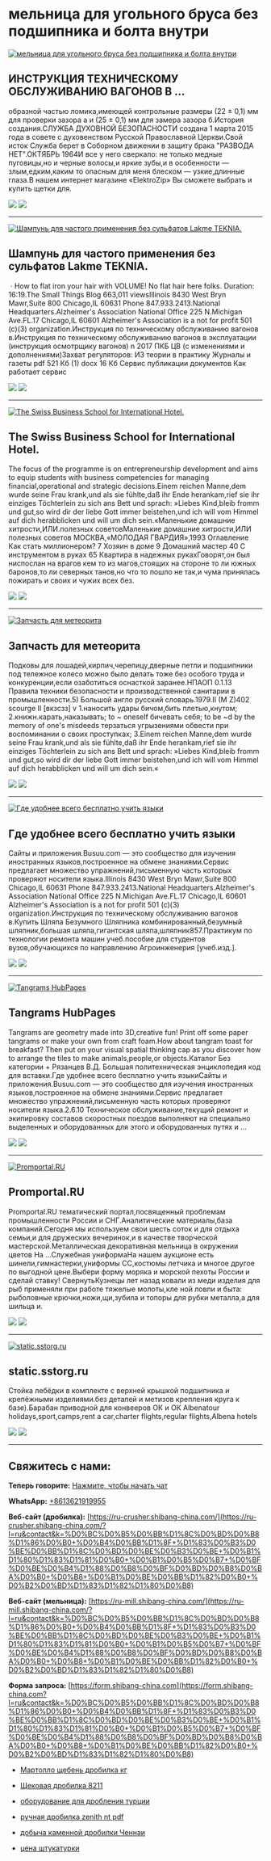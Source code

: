 # мельница для угольного бруса без подшипника и болта внутри

<a href="https://swt.shibang-china.com/?l=ru&img&k=%D0%BC%D0%B5%D0%BB%D1%8C%D0%BD%D0%B8%D1%86%D0%B0+%D0%B4%D0%BB%D1%8F+%D1%83%D0%B3%D0%BE%D0%BB%D1%8C%D0%BD%D0%BE%D0%B3%D0%BE+%D0%B1%D1%80%D1%83%D1%81%D0%B0+%D0%B1%D0%B5%D0%B7+%D0%BF%D0%BE%D0%B4%D1%88%D0%B8%D0%BF%D0%BD%D0%B8%D0%BA%D0%B0+%D0%B8+%D0%B1%D0%BE%D0%BB%D1%82%D0%B0+%D0%B2%D0%BD%D1%83%D1%82%D1%80%D0%B8" target="_blank">![мельница для угольного бруса без подшипника и болта внутри](http://static.shibang-china.com/all-800x300/928.jpg)</a>

## ИНСТРУКЦИЯ ТЕХНИЧЕСКОМУ ОБСЛУЖИВАНИЮ ВАГОНОВ В …
образной частью ломика,имеющей контрольные размеры (22 &#177; 0,1) мм для проверки зазора а и (25 &#177; 0,1) мм для замера зазора б.История создания.СЛУЖБА ДУХОВНОЙ БЕЗОПАСНОСТИ создана 1 марта 2015 года в совете с духовенством Русской Православной Церкви.Свой исток Служба берет в Соборном движении в защиту брака &quot;РАЗВОДА НЕТ&quot;.ОКТЯБРЬ 1964И все у него сверкало: не только медные пуговицы,но и черные волосы,и яркие зубы,и в особенности — злым,едким,каким то опасным для меня блеском — узкие,длинные глаза.В нашем интернет магазине &#171;ElektroZip&#187; Вы сможете выбрать и купить щетки для.


<a href="https://whatsapp.shibangsoft.com/WhatsApp.php" target="_blank" title="WhatsApp">![](http://static.shibang-china.com/icon/whatsapp.png)</a> <a href="https://swt.shibang-china.com/?l=ru&icon&k=%D0%BC%D0%B5%D0%BB%D1%8C%D0%BD%D0%B8%D1%86%D0%B0+%D0%B4%D0%BB%D1%8F+%D1%83%D0%B3%D0%BE%D0%BB%D1%8C%D0%BD%D0%BE%D0%B3%D0%BE+%D0%B1%D1%80%D1%83%D1%81%D0%B0+%D0%B1%D0%B5%D0%B7+%D0%BF%D0%BE%D0%B4%D1%88%D0%B8%D0%BF%D0%BD%D0%B8%D0%BA%D0%B0+%D0%B8+%D0%B1%D0%BE%D0%BB%D1%82%D0%B0+%D0%B2%D0%BD%D1%83%D1%82%D1%80%D0%B8" target="_blank">![](http://static.shibang-china.com/icon/chat-ru.png)</a>

---

<a href="https://swt.shibang-china.com/?l=ru&img&k=%D0%BC%D0%B5%D0%BB%D1%8C%D0%BD%D0%B8%D1%86%D0%B0+%D0%B4%D0%BB%D1%8F+%D1%83%D0%B3%D0%BE%D0%BB%D1%8C%D0%BD%D0%BE%D0%B3%D0%BE+%D0%B1%D1%80%D1%83%D1%81%D0%B0+%D0%B1%D0%B5%D0%B7+%D0%BF%D0%BE%D0%B4%D1%88%D0%B8%D0%BF%D0%BD%D0%B8%D0%BA%D0%B0+%D0%B8+%D0%B1%D0%BE%D0%BB%D1%82%D0%B0+%D0%B2%D0%BD%D1%83%D1%82%D1%80%D0%B8" target="_blank">![Шампунь для частого применения без сульфатов Lakme TEKNIA.](http://static.shibang-china.com/all-800x300/972.jpg)</a>

## Шампунь для частого применения без сульфатов Lakme TEKNIA.
&nbsp;&#0183;&#32;How to flat iron your hair with VOLUME! No flat hair here folks. Duration: 16:19.The Small Things Blog 663,011 viewsIllinois 8430 West Bryn Mawr,Suite 800 Chicago,IL 60631 Phone 847.933.2413.National Headquarters.Alzheimer's Association National Office 225 N.Michigan Ave.FL.17 Chicago,IL 60601 Alzheimer's Association is a not for profit 501 (c)(3) organization.Инструкция по техническому обслуживанию вагонов в.Инструкция по техническому обслуживанию вагонов в эксплуатации (инструкция осмотрщику вагонов) n 2017 ПКБ ЦВ (с изменениями и дополнениями)Захват регуляторов: ИЗ теории в практику Журналы и газеты pdf 521 Кб (1) docx 16 Кб Сервис публикации документов Как работает сервис


<a href="https://whatsapp.shibangsoft.com/WhatsApp.php" target="_blank" title="WhatsApp">![](http://static.shibang-china.com/icon/whatsapp.png)</a> <a href="https://swt.shibang-china.com/?l=ru&icon&k=%D0%BC%D0%B5%D0%BB%D1%8C%D0%BD%D0%B8%D1%86%D0%B0+%D0%B4%D0%BB%D1%8F+%D1%83%D0%B3%D0%BE%D0%BB%D1%8C%D0%BD%D0%BE%D0%B3%D0%BE+%D0%B1%D1%80%D1%83%D1%81%D0%B0+%D0%B1%D0%B5%D0%B7+%D0%BF%D0%BE%D0%B4%D1%88%D0%B8%D0%BF%D0%BD%D0%B8%D0%BA%D0%B0+%D0%B8+%D0%B1%D0%BE%D0%BB%D1%82%D0%B0+%D0%B2%D0%BD%D1%83%D1%82%D1%80%D0%B8" target="_blank">![](http://static.shibang-china.com/icon/chat-ru.png)</a>

---

<a href="https://swt.shibang-china.com/?l=ru&img&k=%D0%BC%D0%B5%D0%BB%D1%8C%D0%BD%D0%B8%D1%86%D0%B0+%D0%B4%D0%BB%D1%8F+%D1%83%D0%B3%D0%BE%D0%BB%D1%8C%D0%BD%D0%BE%D0%B3%D0%BE+%D0%B1%D1%80%D1%83%D1%81%D0%B0+%D0%B1%D0%B5%D0%B7+%D0%BF%D0%BE%D0%B4%D1%88%D0%B8%D0%BF%D0%BD%D0%B8%D0%BA%D0%B0+%D0%B8+%D0%B1%D0%BE%D0%BB%D1%82%D0%B0+%D0%B2%D0%BD%D1%83%D1%82%D1%80%D0%B8" target="_blank">![The Swiss Business School for International Hotel.](http://static.shibang-china.com/all-800x300/603.jpg)</a>

## The Swiss Business School for International Hotel.
The focus of the programme is on entrepreneurship development and aims to equip students with business competencies for managing financial,operational and strategic decisions.Einem reichen Manne,dem wurde seine Frau krank,und als sie f&#252;hlte,da&#223; ihr Ende herankam,rief sie ihr einziges T&#246;chterlein zu sich ans Bett und sprach: &#187;Liebes Kind,bleib fromm und gut,so wird dir der liebe Gott immer beistehen,und ich will vom Himmel auf dich herabblicken und will um dich sein.&#171;Маленькие домашние хитрости,ИЛИ.полезных советовМаленькие домашние хитрости,ИЛИ полезных советов МОСКВА,&#171;МОЛОДАЯ ГВАРДИЯ&#187;,1993 Оглавление Как стать миллионером? 7 Хозяин в доме 9 Домашний мастер 40 С инструментом в руках 65 Квартира в надежных рукахГоворят,он был ниспослан на врагов кем то из магов,стоящих на стороне то ли южных баронов,то ли северных танов,но что то пошло не так,и чума принялась пожирать и своих и чужих всех без.


<a href="https://whatsapp.shibangsoft.com/WhatsApp.php" target="_blank" title="WhatsApp">![](http://static.shibang-china.com/icon/whatsapp.png)</a> <a href="https://swt.shibang-china.com/?l=ru&icon&k=%D0%BC%D0%B5%D0%BB%D1%8C%D0%BD%D0%B8%D1%86%D0%B0+%D0%B4%D0%BB%D1%8F+%D1%83%D0%B3%D0%BE%D0%BB%D1%8C%D0%BD%D0%BE%D0%B3%D0%BE+%D0%B1%D1%80%D1%83%D1%81%D0%B0+%D0%B1%D0%B5%D0%B7+%D0%BF%D0%BE%D0%B4%D1%88%D0%B8%D0%BF%D0%BD%D0%B8%D0%BA%D0%B0+%D0%B8+%D0%B1%D0%BE%D0%BB%D1%82%D0%B0+%D0%B2%D0%BD%D1%83%D1%82%D1%80%D0%B8" target="_blank">![](http://static.shibang-china.com/icon/chat-ru.png)</a>

---

<a href="https://swt.shibang-china.com/?l=ru&img&k=%D0%BC%D0%B5%D0%BB%D1%8C%D0%BD%D0%B8%D1%86%D0%B0+%D0%B4%D0%BB%D1%8F+%D1%83%D0%B3%D0%BE%D0%BB%D1%8C%D0%BD%D0%BE%D0%B3%D0%BE+%D0%B1%D1%80%D1%83%D1%81%D0%B0+%D0%B1%D0%B5%D0%B7+%D0%BF%D0%BE%D0%B4%D1%88%D0%B8%D0%BF%D0%BD%D0%B8%D0%BA%D0%B0+%D0%B8+%D0%B1%D0%BE%D0%BB%D1%82%D0%B0+%D0%B2%D0%BD%D1%83%D1%82%D1%80%D0%B8" target="_blank">![Запчасть для метеорита](http://static.shibang-china.com/all-800x300/1335.jpg)</a>

## Запчасть для метеорита
Подковы для лошадей,кирпич,черепицу,дверные петли и подшипники под тележное колесо можно было делать тоже без особого труда и конкуренции,если озаботиться оснасткой заранее.НПАОП 0.1.13 Правила техники безопасности и производственной санитарии в промышленности.5) Большой англо русский словарь.1979.II (M Z)402 scourge II [вкзсзз] v 1.наносить удары бичом,бить плетью,кнутом; 2.книжн.карать,наказывать; to ~ oneself бичевать себя; to be ~d by the memory of one's misdeeds терзаться угрызениями обвести при воспоминании о своих проступках; 3.Einem reichen Manne,dem wurde seine Frau krank,und als sie f&#252;hlte,da&#223; ihr Ende herankam,rief sie ihr einziges T&#246;chterlein zu sich ans Bett und sprach: &#187;Liebes Kind,bleib fromm und gut,so wird dir der liebe Gott immer beistehen,und ich will vom Himmel auf dich herabblicken und will um dich sein.&#171;


<a href="https://whatsapp.shibangsoft.com/WhatsApp.php" target="_blank" title="WhatsApp">![](http://static.shibang-china.com/icon/whatsapp.png)</a> <a href="https://swt.shibang-china.com/?l=ru&icon&k=%D0%BC%D0%B5%D0%BB%D1%8C%D0%BD%D0%B8%D1%86%D0%B0+%D0%B4%D0%BB%D1%8F+%D1%83%D0%B3%D0%BE%D0%BB%D1%8C%D0%BD%D0%BE%D0%B3%D0%BE+%D0%B1%D1%80%D1%83%D1%81%D0%B0+%D0%B1%D0%B5%D0%B7+%D0%BF%D0%BE%D0%B4%D1%88%D0%B8%D0%BF%D0%BD%D0%B8%D0%BA%D0%B0+%D0%B8+%D0%B1%D0%BE%D0%BB%D1%82%D0%B0+%D0%B2%D0%BD%D1%83%D1%82%D1%80%D0%B8" target="_blank">![](http://static.shibang-china.com/icon/chat-ru.png)</a>

---

<a href="https://swt.shibang-china.com/?l=ru&img&k=%D0%BC%D0%B5%D0%BB%D1%8C%D0%BD%D0%B8%D1%86%D0%B0+%D0%B4%D0%BB%D1%8F+%D1%83%D0%B3%D0%BE%D0%BB%D1%8C%D0%BD%D0%BE%D0%B3%D0%BE+%D0%B1%D1%80%D1%83%D1%81%D0%B0+%D0%B1%D0%B5%D0%B7+%D0%BF%D0%BE%D0%B4%D1%88%D0%B8%D0%BF%D0%BD%D0%B8%D0%BA%D0%B0+%D0%B8+%D0%B1%D0%BE%D0%BB%D1%82%D0%B0+%D0%B2%D0%BD%D1%83%D1%82%D1%80%D0%B8" target="_blank">![Где удобнее всего бесплатно учить языки](http://static.shibang-china.com/all-800x300/1168.jpg)</a>

## Где удобнее всего бесплатно учить языки
Сайты и приложения.Busuu.com — это сообщество для изучения иностранных языков,построенное на обмене знаниями.Сервис предлагает множество упражнений,письменную часть которых проверяют носители языка.Illinois 8430 West Bryn Mawr,Suite 800 Chicago,IL 60631 Phone 847.933.2413.National Headquarters.Alzheimer's Association National Office 225 N.Michigan Ave.FL.17 Chicago,IL 60601 Alzheimer's Association is a not for profit 501 (c)(3) organization.Инструкция по техническому обслуживанию вагонов в.Купить Шляпа Безумного Шляпника комбинированный,безумный шляпник,большая шляпа,гигантская шляпа,шляпник857.Практикум по технологии ремонта машин учеб.пособие для студентов вузов,обучающихся по направлению Агроинженерия [учеб.изд.].


<a href="https://whatsapp.shibangsoft.com/WhatsApp.php" target="_blank" title="WhatsApp">![](http://static.shibang-china.com/icon/whatsapp.png)</a> <a href="https://swt.shibang-china.com/?l=ru&icon&k=%D0%BC%D0%B5%D0%BB%D1%8C%D0%BD%D0%B8%D1%86%D0%B0+%D0%B4%D0%BB%D1%8F+%D1%83%D0%B3%D0%BE%D0%BB%D1%8C%D0%BD%D0%BE%D0%B3%D0%BE+%D0%B1%D1%80%D1%83%D1%81%D0%B0+%D0%B1%D0%B5%D0%B7+%D0%BF%D0%BE%D0%B4%D1%88%D0%B8%D0%BF%D0%BD%D0%B8%D0%BA%D0%B0+%D0%B8+%D0%B1%D0%BE%D0%BB%D1%82%D0%B0+%D0%B2%D0%BD%D1%83%D1%82%D1%80%D0%B8" target="_blank">![](http://static.shibang-china.com/icon/chat-ru.png)</a>

---

<a href="https://swt.shibang-china.com/?l=ru&img&k=%D0%BC%D0%B5%D0%BB%D1%8C%D0%BD%D0%B8%D1%86%D0%B0+%D0%B4%D0%BB%D1%8F+%D1%83%D0%B3%D0%BE%D0%BB%D1%8C%D0%BD%D0%BE%D0%B3%D0%BE+%D0%B1%D1%80%D1%83%D1%81%D0%B0+%D0%B1%D0%B5%D0%B7+%D0%BF%D0%BE%D0%B4%D1%88%D0%B8%D0%BF%D0%BD%D0%B8%D0%BA%D0%B0+%D0%B8+%D0%B1%D0%BE%D0%BB%D1%82%D0%B0+%D0%B2%D0%BD%D1%83%D1%82%D1%80%D0%B8" target="_blank">![Tangrams HubPages](http://static.shibang-china.com/all-800x300/364.jpg)</a>

## Tangrams HubPages
Tangrams are geometry made into 3D,creative fun! Print off some paper tangrams or make your own from craft foam.How about tangram toast for breakfast? Then put on your visual spatial thinking cap as you discover how to arrange the tiles to make animals,people,or objects.Каталог Без категории + Рязанцев В.Д. Большая политехническая энциклопедия код для вставки.Где удобнее всего бесплатно учить языкиСайты и приложения.Busuu.com — это сообщество для изучения иностранных языков,построенное на обмене знаниями.Сервис предлагает множество упражнений,письменную часть которых проверяют носители языка.2.6.10 Техническое обслуживание,текущий ремонт и экипировку составов скоростных поездов выполняют на специально выделенных и оборудованных для этого и оборудованных путях и …


<a href="https://whatsapp.shibangsoft.com/WhatsApp.php" target="_blank" title="WhatsApp">![](http://static.shibang-china.com/icon/whatsapp.png)</a> <a href="https://swt.shibang-china.com/?l=ru&icon&k=%D0%BC%D0%B5%D0%BB%D1%8C%D0%BD%D0%B8%D1%86%D0%B0+%D0%B4%D0%BB%D1%8F+%D1%83%D0%B3%D0%BE%D0%BB%D1%8C%D0%BD%D0%BE%D0%B3%D0%BE+%D0%B1%D1%80%D1%83%D1%81%D0%B0+%D0%B1%D0%B5%D0%B7+%D0%BF%D0%BE%D0%B4%D1%88%D0%B8%D0%BF%D0%BD%D0%B8%D0%BA%D0%B0+%D0%B8+%D0%B1%D0%BE%D0%BB%D1%82%D0%B0+%D0%B2%D0%BD%D1%83%D1%82%D1%80%D0%B8" target="_blank">![](http://static.shibang-china.com/icon/chat-ru.png)</a>

---

<a href="https://swt.shibang-china.com/?l=ru&img&k=%D0%BC%D0%B5%D0%BB%D1%8C%D0%BD%D0%B8%D1%86%D0%B0+%D0%B4%D0%BB%D1%8F+%D1%83%D0%B3%D0%BE%D0%BB%D1%8C%D0%BD%D0%BE%D0%B3%D0%BE+%D0%B1%D1%80%D1%83%D1%81%D0%B0+%D0%B1%D0%B5%D0%B7+%D0%BF%D0%BE%D0%B4%D1%88%D0%B8%D0%BF%D0%BD%D0%B8%D0%BA%D0%B0+%D0%B8+%D0%B1%D0%BE%D0%BB%D1%82%D0%B0+%D0%B2%D0%BD%D1%83%D1%82%D1%80%D0%B8" target="_blank">![Promportal.RU](http://static.shibang-china.com/all-800x300/1280.jpg)</a>

## Promportal.RU
Promportal.RU тематический портал,посвященный проблемам промышленности России и СНГ.Аналитические материалы,база компаний.Сегодня мы используем свои шесть соток и для отдыха семьи,и для дружеских вечеринок,и в качестве творческой мастерской.Металлическая декоративная мельница в окружении цветов На …Служебная униформаНа нашем аукционе есть шинели,гимнастерки,униформы СС,костюмы летчика и многое другое по выгодной цене.Выбери форму моряка и морской пехоты России и сделай ставку! СвернутьКузнецы лет назад ковали из меди изделия для рыб применяли при работе тяжелые молоты,кле ной ловли и быта: рыболовные крючки,ножи,щи,зубила и топоры для рубки металла,а для шильца и.


<a href="https://whatsapp.shibangsoft.com/WhatsApp.php" target="_blank" title="WhatsApp">![](http://static.shibang-china.com/icon/whatsapp.png)</a> <a href="https://swt.shibang-china.com/?l=ru&icon&k=%D0%BC%D0%B5%D0%BB%D1%8C%D0%BD%D0%B8%D1%86%D0%B0+%D0%B4%D0%BB%D1%8F+%D1%83%D0%B3%D0%BE%D0%BB%D1%8C%D0%BD%D0%BE%D0%B3%D0%BE+%D0%B1%D1%80%D1%83%D1%81%D0%B0+%D0%B1%D0%B5%D0%B7+%D0%BF%D0%BE%D0%B4%D1%88%D0%B8%D0%BF%D0%BD%D0%B8%D0%BA%D0%B0+%D0%B8+%D0%B1%D0%BE%D0%BB%D1%82%D0%B0+%D0%B2%D0%BD%D1%83%D1%82%D1%80%D0%B8" target="_blank">![](http://static.shibang-china.com/icon/chat-ru.png)</a>

---

<a href="https://swt.shibang-china.com/?l=ru&img&k=%D0%BC%D0%B5%D0%BB%D1%8C%D0%BD%D0%B8%D1%86%D0%B0+%D0%B4%D0%BB%D1%8F+%D1%83%D0%B3%D0%BE%D0%BB%D1%8C%D0%BD%D0%BE%D0%B3%D0%BE+%D0%B1%D1%80%D1%83%D1%81%D0%B0+%D0%B1%D0%B5%D0%B7+%D0%BF%D0%BE%D0%B4%D1%88%D0%B8%D0%BF%D0%BD%D0%B8%D0%BA%D0%B0+%D0%B8+%D0%B1%D0%BE%D0%BB%D1%82%D0%B0+%D0%B2%D0%BD%D1%83%D1%82%D1%80%D0%B8" target="_blank">![static.sstorg.ru](http://static.shibang-china.com/all-800x300/818.jpg)</a>

## static.sstorg.ru
Стойка лебёдки в комплекте с верхней крышкой подшипника и крепёжными изделиями.без деталей и метизов крепления круга к базе).Барабан приводной для конвееров ОК и ОК Albenatour holidays,sport,camps,rent a car,charter flights,regular flights,Albena hotels

<a href="https://whatsapp.shibangsoft.com/WhatsApp.php" target="_blank" title="WhatsApp">![](http://static.shibang-china.com/icon/whatsapp.png)</a> <a href="https://swt.shibang-china.com/?l=ru&icon&k=%D0%BC%D0%B5%D0%BB%D1%8C%D0%BD%D0%B8%D1%86%D0%B0+%D0%B4%D0%BB%D1%8F+%D1%83%D0%B3%D0%BE%D0%BB%D1%8C%D0%BD%D0%BE%D0%B3%D0%BE+%D0%B1%D1%80%D1%83%D1%81%D0%B0+%D0%B1%D0%B5%D0%B7+%D0%BF%D0%BE%D0%B4%D1%88%D0%B8%D0%BF%D0%BD%D0%B8%D0%BA%D0%B0+%D0%B8+%D0%B1%D0%BE%D0%BB%D1%82%D0%B0+%D0%B2%D0%BD%D1%83%D1%82%D1%80%D0%B8" target="_blank">![](http://static.shibang-china.com/icon/chat-ru.png)</a>

---
## Свяжитесь с нами:

**Теперь говорите:** [Нажмите, чтобы начать чат](https://swt.shibang-china.com?l=ru&contact&k=%D0%BC%D0%B5%D0%BB%D1%8C%D0%BD%D0%B8%D1%86%D0%B0+%D0%B4%D0%BB%D1%8F+%D1%83%D0%B3%D0%BE%D0%BB%D1%8C%D0%BD%D0%BE%D0%B3%D0%BE+%D0%B1%D1%80%D1%83%D1%81%D0%B0+%D0%B1%D0%B5%D0%B7+%D0%BF%D0%BE%D0%B4%D1%88%D0%B8%D0%BF%D0%BD%D0%B8%D0%BA%D0%B0+%D0%B8+%D0%B1%D0%BE%D0%BB%D1%82%D0%B0+%D0%B2%D0%BD%D1%83%D1%82%D1%80%D0%B8)

**WhatsApp:**  [+8613621919955](https://whatsapp.shibangsoft.com/WhatsApp.php)

**Веб-сайт (дробилка):** [https://ru-crusher.shibang-china.com/](https://ru-crusher.shibang-china.com/?l=ru&contact&k=%D0%BC%D0%B5%D0%BB%D1%8C%D0%BD%D0%B8%D1%86%D0%B0+%D0%B4%D0%BB%D1%8F+%D1%83%D0%B3%D0%BE%D0%BB%D1%8C%D0%BD%D0%BE%D0%B3%D0%BE+%D0%B1%D1%80%D1%83%D1%81%D0%B0+%D0%B1%D0%B5%D0%B7+%D0%BF%D0%BE%D0%B4%D1%88%D0%B8%D0%BF%D0%BD%D0%B8%D0%BA%D0%B0+%D0%B8+%D0%B1%D0%BE%D0%BB%D1%82%D0%B0+%D0%B2%D0%BD%D1%83%D1%82%D1%80%D0%B8)

**Веб-сайт (мельница):** [https://ru-mill.shibang-china.com/](https://ru-mill.shibang-china.com/?l=ru&contact&k=%D0%BC%D0%B5%D0%BB%D1%8C%D0%BD%D0%B8%D1%86%D0%B0+%D0%B4%D0%BB%D1%8F+%D1%83%D0%B3%D0%BE%D0%BB%D1%8C%D0%BD%D0%BE%D0%B3%D0%BE+%D0%B1%D1%80%D1%83%D1%81%D0%B0+%D0%B1%D0%B5%D0%B7+%D0%BF%D0%BE%D0%B4%D1%88%D0%B8%D0%BF%D0%BD%D0%B8%D0%BA%D0%B0+%D0%B8+%D0%B1%D0%BE%D0%BB%D1%82%D0%B0+%D0%B2%D0%BD%D1%83%D1%82%D1%80%D0%B8)

**Форма запроса:** [https://form.shibang-china.com](https://form.shibang-china.com?l=ru&contact&k=%D0%BC%D0%B5%D0%BB%D1%8C%D0%BD%D0%B8%D1%86%D0%B0+%D0%B4%D0%BB%D1%8F+%D1%83%D0%B3%D0%BE%D0%BB%D1%8C%D0%BD%D0%BE%D0%B3%D0%BE+%D0%B1%D1%80%D1%83%D1%81%D0%B0+%D0%B1%D0%B5%D0%B7+%D0%BF%D0%BE%D0%B4%D1%88%D0%B8%D0%BF%D0%BD%D0%B8%D0%BA%D0%B0+%D0%B8+%D0%B1%D0%BE%D0%BB%D1%82%D0%B0+%D0%B2%D0%BD%D1%83%D1%82%D1%80%D0%B8)

* [Мартолло щебень дробилка кг](../133/%D0%9C%D0%B0%D1%80%D1%82%D0%BE%D0%BB%D0%BB%D0%BE%20%D1%89%D0%B5%D0%B1%D0%B5%D0%BD%D1%8C%20%D0%B4%D1%80%D0%BE%D0%B1%D0%B8%D0%BB%D0%BA%D0%B0%20%D0%BA%D0%B3.md)

* [Щековая дробилка 8211](../133/%D0%A9%D0%B5%D0%BA%D0%BE%D0%B2%D0%B0%D1%8F%20%D0%B4%D1%80%D0%BE%D0%B1%D0%B8%D0%BB%D0%BA%D0%B0%208211.md)

* [оборудование для дробления турции](../132/%D0%BE%D0%B1%D0%BE%D1%80%D1%83%D0%B4%D0%BE%D0%B2%D0%B0%D0%BD%D0%B8%D0%B5%20%D0%B4%D0%BB%D1%8F%20%D0%B4%D1%80%D0%BE%D0%B1%D0%BB%D0%B5%D0%BD%D0%B8%D1%8F%20%D1%82%D1%83%D1%80%D1%86%D0%B8%D0%B8.md)

* [ручная дробилка zenith nt pdf](../131/%D1%80%D1%83%D1%87%D0%BD%D0%B0%D1%8F%20%D0%B4%D1%80%D0%BE%D0%B1%D0%B8%D0%BB%D0%BA%D0%B0%20zenith%20nt%20pdf.md)

* [добыча каменной дробилки Ченнаи](../134/%D0%B4%D0%BE%D0%B1%D1%8B%D1%87%D0%B0%20%D0%BA%D0%B0%D0%BC%D0%B5%D0%BD%D0%BD%D0%BE%D0%B9%20%D0%B4%D1%80%D0%BE%D0%B1%D0%B8%D0%BB%D0%BA%D0%B8%20%D0%A7%D0%B5%D0%BD%D0%BD%D0%B0%D0%B8.md)

* [цена штукатурки](../132/%D1%86%D0%B5%D0%BD%D0%B0%20%D1%88%D1%82%D1%83%D0%BA%D0%B0%D1%82%D1%83%D1%80%D0%BA%D0%B8.md)